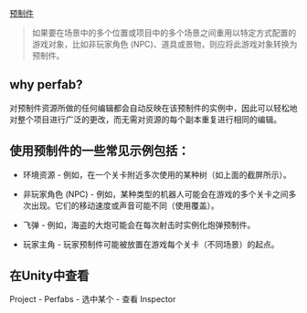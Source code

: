 [预制件](https://docs.unity3d.com/cn/current/Manual/Prefabs.html)

> 如果要在场景中的多个位置或项目中的多个场景之间重用以特定方式配置的游戏对象，比如非玩家角色 (NPC)、道具或景物，则应将此游戏对象转换为预制件。

## why perfab?
对预制件资源所做的任何编辑都会自动反映在该预制件的实例中，因此可以轻松地对整个项目进行广泛的更改，而无需对资源的每个副本重复进行相同的编辑。

## 使用预制件的一些常见示例包括：
- 环境资源 - 例如，在一个关卡附近多次使用的某种树（如上面的截屏所示）。

- 非玩家角色 (NPC) - 例如，某种类型的机器人可能会在游戏的多个关卡之间多次出现。它们的移动速度或声音可能不同（使用覆盖）。

- 飞弹 - 例如，海盗的大炮可能会在每次射击时实例化炮弹预制件。

- 玩家主角 - 玩家预制件可能被放置在游戏每个关卡（不同场景）的起点。

## 在Unity中查看
Project - Perfabs - 选中某个 - 查看 Inspector